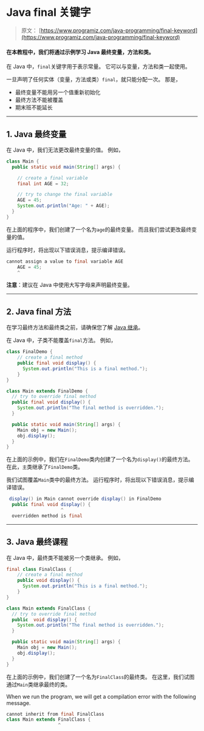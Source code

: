 # Java final 关键字

> 原文： [https://www.programiz.com/java-programming/final-keyword](https://www.programiz.com/java-programming/final-keyword)

#### 在本教程中，我们将通过示例学习 Java 最终变量，方法和类。

在 Java 中，`final`关键字用于表示常量。 它可以与变量，方法和类一起使用。

一旦声明了任何实体（变量，方法或类）`final`，就只能分配一次。 那是，

*   最终变量不能用另一个值重新初始化
*   最终方法不能被覆盖
*   期末班不能延长

* * *

## 1\. Java 最终变量

在 Java 中，我们无法更改最终变量的值。 例如，

```java
class Main {
  public static void main(String[] args) {

    // create a final variable
    final int AGE = 32;

    // try to change the final variable
    AGE = 45;
    System.out.println("Age: " + AGE);
  }
} 
```

在上面的程序中，我们创建了一个名为`age`的最终变量。 而且我们尝试更改最终变量的值。

运行程序时，将出现以下错误消息，提示编译错误。

```java
cannot assign a value to final variable AGE
    AGE = 45;
    ^ 
```

**注意**：建议在 Java 中使用大写字母来声明最终变量。

* * *

## 2\. Java final 方法

在学习最终方法和最终类之前，请确保您了解 [Java 继承](/java-programming/inheritance "Java Inheritance")。

在 Java 中，子类不能覆盖`final`方法。 例如，

```java
class FinalDemo {
    // create a final method
    public final void display() {
      System.out.println("This is a final method.");
    }
}

class Main extends FinalDemo {
  // try to override final method
  public final void display() {
    System.out.println("The final method is overridden.");
  }

  public static void main(String[] args) {
    Main obj = new Main();
    obj.display();
  }
} 
```

在上面的示例中，我们在`FinalDemo`类内创建了一个名为`display()`的最终方法。 在此，`主`类继承了`FinalDemo`类。

我们试图覆盖`Main`类中的最终方法。 运行程序时，将出现以下错误消息，提示编译错误。

```java
 display() in Main cannot override display() in FinalDemo
  public final void display() {
                    ^
  overridden method is final 
```

* * *

## 3\. Java 最终课程

在 Java 中，最终类不能被另一个类继承。 例如，

```java
final class FinalClass {
    // create a final method
    public void display() {
      System.out.println("This is a final method.");
    }
}

class Main extends FinalClass {
  // try to override final method
  public  void display() {
    System.out.println("The final method is overridden.");
  }

  public static void main(String[] args) {
    Main obj = new Main();
    obj.display();
  }
} 
```

在上面的示例中，我们创建了一个名为`FinalClass`的最终类。 在这里，我们试图通过`Main`类继承最终的类。

When we run the program, we will get a compilation error with the following message.

```java
cannot inherit from final FinalClass
class Main extends FinalClass {
                   ^ 
```